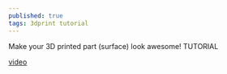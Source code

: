 ```yaml
---
published: true
tags: 3dprint tutorial
---
```


Make your 3D printed part (surface) look awesome! TUTORIAL

[video](https://www.youtube.com/watch?v=0vgynnYzo08)